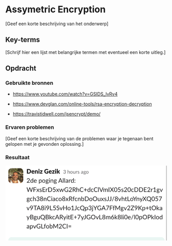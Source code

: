 # Assymetric Encryption

[Geef een korte beschrijving van het onderwerp]

## Key-terms
[Schrijf hier een lijst met belangrijke termen met eventueel een korte uitleg.]

## Opdracht
### Gebruikte bronnen

- https://www.youtube.com/watch?v=GSIDS_lvRv4

- https://www.devglan.com/online-tools/rsa-encryption-decryption

- https://travistidwell.com/jsencrypt/demo/


### Ervaren problemen
[Geef een korte beschrijving van de problemen waar je tegenaan bent gelopen met je gevonden oplossing.]

### Resultaat

![Alt text](<../00_includes/assymetric in Slack.png>)

